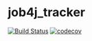 # job4j_tracker

[![Build Status](https://app.travis-ci.com/viktoryboykova/job4j_tracker.svg?branch=master)](https://app.travis-ci.com/viktoryboykova/job4j_tracker)
[![codecov](https://codecov.io/gh/viktoryboykova/job4j_tracker/branch/master/graph/badge.svg?token=MGLBPZQGWR)](https://codecov.io/gh/viktoryboykova/job4j_tracker)